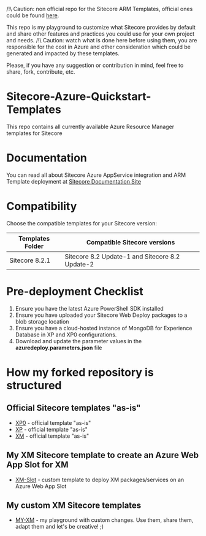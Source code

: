 /!\ Caution: non official repo for the Sitecore ARM Templates, official ones could be found [here](https://github.com/Sitecore/Sitecore-Azure-Quickstart-Templates).

This repo is my playground to customize what Sitecore provides by default and share other features and practices you could use for your own project and needs.
/!\ Caution: watch what is done here before using them, you are responsible for the cost in Azure and other consideration which could be generated and impacted by these templates.

Please, if you have any suggestion or contribution in mind, feel free to share, fork, contribute, etc.

# Sitecore-Azure-Quickstart-Templates
This repo contains all currently available Azure Resource Manager templates for Sitecore

# Documentation
You can read all about Sitecore Azure AppService integration and ARM Template deployment at [Sitecore Documentation Site](https://doc.sitecore.net/cloud)

# Compatibility
Choose the compatible templates for your Sitecore version:

| Templates Folder | Compatible Sitecore versions                       |
|------------------|----------------------------------------------------|
| Sitecore 8.2.1   | Sitecore 8.2 Update-1 and Sitecore 8.2 Update-2    |

# Pre-deployment Checklist
1. Ensure you have the latest Azure PowerShell SDK installed
2. Ensure you have uploaded your Sitecore Web Deploy packages to a blob storage location 
3. Ensure you have a cloud-hosted instance of MongoDB for Experience Database in XP and XP0 configurations.
4. Download and update the parameter values in the **azuredeploy.parameters.json** file

# How my forked repository is structured

## Official Sitecore templates "as-is"

* [XP0](/xp0) - official template "as-is"
* [XP](/xp) - official template "as-is"
* [XM](/xm) - official template "as-is"

## My XM Sitecore template to create an Azure Web App Slot for XM

* [XM-Slot](/xm-slot) - custom template to deploy XM packages/services on an Azure Web App Slot

## My custom XM Sitecore templates

* [MY-XM](/my-xm) - my playground with custom changes. Use them, share them, adapt them and let's be creative! ;)


